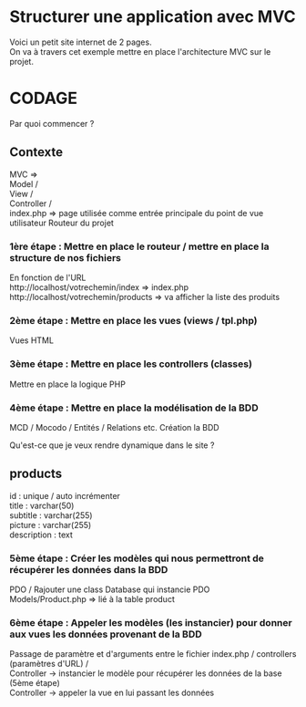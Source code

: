 # Structurer une application avec MVC

Voici un petit site internet de 2 pages.    
On va à travers cet exemple mettre en place l'architecture MVC sur le projet.


# CODAGE

Par quoi commencer ?

## Contexte

MVC =>    
Model /    
View /    
Controller /    
index.php => page utilisée comme entrée principale du point de vue utilisateur
    Routeur du projet 

### 1ère étape : Mettre en place le routeur / mettre en place la structure de nos fichiers

En fonction de l'URL    
    http://localhost/votrechemin/index => index.php   
    http://localhost/votrechemin/products => va afficher la liste des produits

### 2ème étape : Mettre en place les vues (views / tpl.php)

Vues HTML 

### 3ème étape : Mettre en place les controllers (classes)

Mettre en place la logique PHP

### 4ème étape : Mettre en place la modélisation de la BDD

MCD / Mocodo / Entités / Relations etc.
Création la BDD

Qu'est-ce que je veux rendre dynamique dans le site ?   

products   
-------    
id : unique / auto incrémenter   
title : varchar(50)  
subtitle : varchar(255)  
picture : varchar(255)  
description : text  


### 5ème étape : Créer les modèles qui nous permettront de récupérer les données dans la BDD

PDO / Rajouter une class Database qui instancie PDO    
Models/Product.php => lié à la table product

### 6ème étape : Appeler les modèles (les instancier) pour donner aux vues les données provenant de la BDD

Passage de paramètre et d'arguments entre le fichier index.php / controllers (paramètres d'URL) /   
Controller -> instancier le modèle pour récupérer les données de la base (5ème étape)  
Controller -> appeler la vue en lui passant les données   